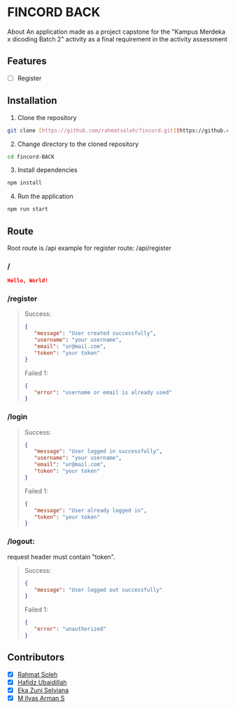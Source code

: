 # FINCORD BACK
About An application made as a project capstone for the "Kampus Merdeka x dicoding Batch 2" activity as a final requirement in the activity assessment

## Features
- [ ] Register

## Installation
1. Clone the repository
```bash
git clone [https://github.com/rahmatsoleh/fincord.git](https://github.com/Dzyfhuba/fincord-back.git)
```

2. Change directory to the cloned repository
```bash
cd fincord-BACK
```

3. Install dependencies
```bash
npm install
```

4. Run the application
```bash
npm run start
```

## Route
Root route is /api
example for register route: /api/register
### /
```json
Hello, World!
```
### /register
>Success:
>```json
>{
>    "message": "User created successfully",
>    "username": "your username",
>    "email": "ur@mail.com",
>    "token": "your token"
>}
>```
>Failed 1:
>```json
>{
>    "error": "username or email is already used"
>}
>```

### /login
>Success:
>```json
>{
>    "message": "User logged in successfully",
>    "username": "your username",
>    "email": "ur@mail.com",
>    "token": "your token"
>}
>```
>Failed 1:
>```json
>{
>    "message": "User already logged in",
>    "token": "your token"
>}

### /logout:
request header must contain "token".
>Success:
>```json
>{
>    "message": "User logged out successfully"
>}
>```
>Failed 1:
>```json
>{
>    "error": "unauthorized"
>}
    
    
## Contributors
- [x] [Rahmat Soleh](https://github.com/rahmatsoleh)
- [x] [Hafidz Ubaidillah](https://github.com/Dzyfhuba)
- [x] [Eka Zuni Selviana](https://github.com/Ekazunis)
- [x] [M Ilyas Arman S](https://github.com/milyasarmans)
